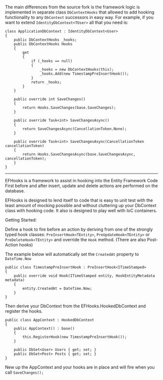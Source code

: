 The main differences from the source fork is the framework logic is implemented in separate class `DbContextHooks` that allowed to add hooking functionality to any `DbContext` successors in easy way. For example, if you want to extend `IdentityDbContext<TUser>` all that you need is:
    
    class ApplicationDbContext : IdentityDbContext<User>
    {
        public DbContextHooks _hooks;
        public DbContextHooks Hooks
        {
            get
            {
                if (_hooks == null)
                {
                    _hooks = new DbContextHooks(this);
                    _hooks.Add(new TimestampPreInsertHook());
                }
                return _hooks;
            }
        }

        public override int SaveChanges()
        {
            return Hooks.SaveChanges(base.SaveChanges);
        }

        public override Task<int> SaveChangesAsync()
        {
            return SaveChangesAsync(CancellationToken.None);
        }
        
        public override Task<int> SaveChangesAsync(CancellationToken cancellationToken)
        {
            return Hooks.SaveChangesAsync(base.SaveChangesAsync, cancellationToken);
        }
    }

---

EFHooks is a framework to assist in hooking into the Entity Framework Code First before and after insert, update and delete actions are performed on the database.

EFHooks is designed to lend itself to code that is easy to unit test with the least amount of mocking possible and without cluttering up your DbContext class with hooking code.  It also is designed to play well with IoC containers.

Getting Started:

Define a hook to fire before an action by deriving from one of the strongly typed hook classes: `PreInsertHook<TEntity>`, `PreUpdateHook<TEntity>` or `PreDeleteHook<TEntity>` and override the `Hook` method. (There are also Post-Action hooks)

The example below will automatically set the `CreatedAt` property to `DateTime.Now`

    public class TimestampPreInsertHook : PreInsertHook<ITimeStamped>
    {
        public override void Hook(ITimeStamped entity, HookEntityMetadata metadata)
        {
            entity.CreatedAt = DateTime.Now;
        }
    }

Then derive your DbContext from the EFHooks.HookedDbContext and register the hooks.

    public class AppContext : HookedDbContext
    {
        public AppContext() : base()
        {
            this.RegisterHook(new TimestampPreInsertHook());
        }

        public DbSet<User> Users { get; set; }
        public DbSet<Post> Posts { get; set; }
    }

New up the AppContext and your hooks are in place and will fire when you call `SaveChanges();`

